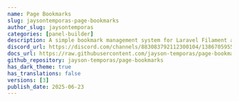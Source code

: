 ```yaml
---
name: Page Bookmarks
slug: jaysontemporas-page-bookmarks
author_slug: jaysontemporas
categories: [panel-builder]
description: A simple bookmark management system for Laravel Filament applications. This package provides an intuitive way for users to save, organize, and access bookmarks directly within your Admin panel.
discord_url: https://discord.com/channels/883083792112300104/1386705955877683361
docs_url: https://raw.githubusercontent.com/jayson-temporas/page-bookmarks/main/README.MD
github_repository: jayson-temporas/page-bookmarks
has_dark_theme: true
has_translations: false
versions: [3]
publish_date: 2025-06-23
---
```

